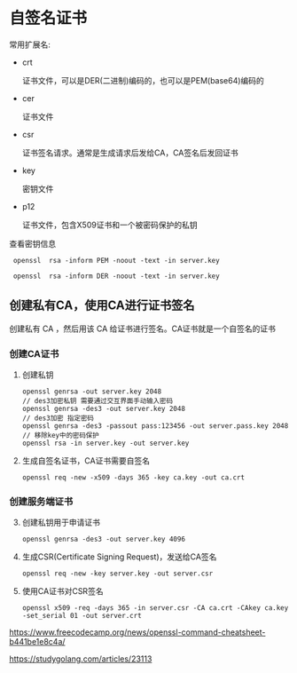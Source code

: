 # 自签名证书

常用扩展名:

* crt

    证书文件，可以是DER(二进制)编码的，也可以是PEM(base64)编码的

* cer

    证书文件

* csr

    证书签名请求。通常是生成请求后发给CA，CA签名后发回证书

* key

    密钥文件

* p12

    证书文件，包含X509证书和一个被密码保护的私钥



查看密钥信息

```
 openssl  rsa -inform PEM -noout -text -in server.key

 openssl  rsa -inform DER -noout -text -in server.key
```   
 

## 创建私有CA，使用CA进行证书签名

创建私有 CA ，然后用该 CA 给证书进行签名。CA证书就是一个自签名的证书

### 创建CA证书

1. 创建私钥

    ```
    openssl genrsa -out server.key 2048 
    // des3加密私钥 需要通过交互界面手动输入密码
    openssl genrsa -des3 -out server.key 2048
    // des3加密 指定密码
    openssl genrsa -des3 -passout pass:123456 -out server.pass.key 2048
    // 移除key中的密码保护
    openssl rsa -in server.key -out server.key
    ```

2. 生成自签名证书，CA证书需要自签名    
    
    ```
    openssl req -new -x509 -days 365 -key ca.key -out ca.crt
    ```

### 创建服务端证书

3. 创建私钥用于申请证书

    ```
    openssl genrsa -des3 -out server.key 4096
    ```

4. 生成CSR(Certificate Signing Request)，发送给CA签名

    ```
    openssl req -new -key server.key -out server.csr
    ```

5. 使用CA证书对CSR签名

    ```
    openssl x509 -req -days 365 -in server.csr -CA ca.crt -CAkey ca.key -set_serial 01 -out server.crt 
    ```


https://www.freecodecamp.org/news/openssl-command-cheatsheet-b441be1e8c4a/

https://studygolang.com/articles/23113